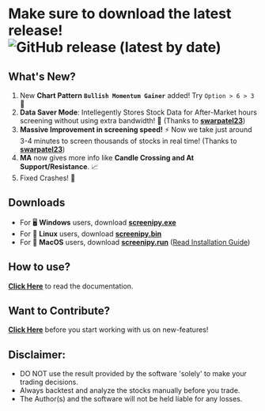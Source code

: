 # Make sure to download the latest release! ![GitHub release (latest by date)](https://img.shields.io/github/v/release/pranjal-joshi/Screeni-py)

## What's New?
1. New **Chart Pattern** **`Bullish Momentum Gainer`** added! Try `Option > 6 > 3` :rocket:
2. **Data Saver Mode**: Intellegently Stores Stock Data for After-Market hours screening without using extra bandwidth! :pencil: (Thanks to [**swarpatel23**](https://github.com/swarpatel23))
3. **Massive Improvement in screening speed!** :zap: Now we take just around 3-4 minutes to screen thousands of stocks in real time! (Thanks to [**swarpatel23**](https://github.com/swarpatel23))
4. **MA** now gives more info like **Candle Crossing and At Support/Resistance**. :chart_with_upwards_trend:
5. Fixed Crashes! :wrench:

## Downloads
* For :desktop_computer: **Windows** users, download **[screenipy.exe](https://github.com/pranjal-joshi/Screeni-py/releases/download/1.16/screenipy.exe)**
* For :penguin: **Linux** users, download **[screenipy.bin](https://github.com/pranjal-joshi/Screeni-py/releases/download/1.16/screenipy.bin)**
* For :apple: **MacOS** users, download **[screenipy.run](https://github.com/pranjal-joshi/Screeni-py/releases/download/1.16/screenipy.run)** ([Read Installation Guide](../INSTALLATION.md#For-MacOS))

## How to use?

[**Click Here**](https://github.com/pranjal-joshi/Screeni-py) to read the documentation.

## Want to Contribute?

[**Click Here**](https://github.com/pranjal-joshi/Screeni-py/blob/main/CONTRIBUTING.md) before you start working with us on new-features!

## Disclaimer:
* DO NOT use the result provided by the software 'solely' to make your trading decisions.
* Always backtest and analyze the stocks manually before you trade.
* The Author(s) and the software will not be held liable for any losses.